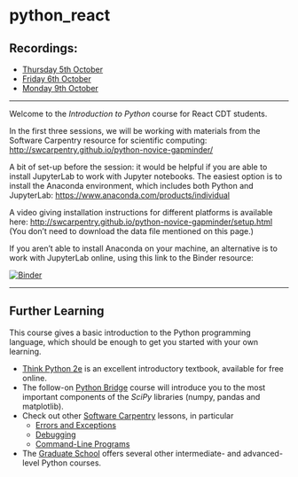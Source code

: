 # python_react

## Recordings:

* [Thursday 5th October](https://imperial.cloud.panopto.eu/Panopto/Pages/Viewer.aspx?id=f61a6cce-deac-4fa4-a972-b09200d6b7a0&start=0)
* [Friday 6th October](https://imperiallondon-my.sharepoint.com/:v:/g/personal/jpinney_ic_ac_uk/EQzjiApVIERPrh-DN_PQCncBEuWPx-Vcww4Ot8Yds38xuA)
* [Monday 9th October](https://imperial.cloud.panopto.eu/Panopto/Pages/Viewer.aspx?id=8c933e93-2909-4602-8989-b09600d71e9d&start=0)


---
Welcome to the *Introduction to Python* course for React CDT students.

In the first three sessions, we will be working with materials from the Software Carpentry resource for scientific computing:
http://swcarpentry.github.io/python-novice-gapminder/

A bit of set-up before the session: it would be helpful if you are able to install JupyterLab to work with Jupyter notebooks. The easiest option is to install the Anaconda environment, which includes both Python and JupyterLab:
https://www.anaconda.com/products/individual

A video giving installation instructions for different platforms is available here: http://swcarpentry.github.io/python-novice-gapminder/setup.html
(You don’t need to download the data file mentioned on this page.)

If you aren’t able to install Anaconda on your machine, an alternative is to work with JupyterLab online, using this link to the Binder resource:

[![Binder](https://mybinder.org/badge_logo.svg)](https://mybinder.org/v2/gh/johnpinney/python_react/main?urlpath=lab)

---

## Further Learning

This course gives a basic introduction to the Python programming language, which should be enough to get you started with your own learning.

* [Think Python 2e](https://greenteapress.com/wp/think-python-2e/) is an excellent introductory textbook, available for free online.
* The follow-on [Python Bridge](https://github.com/johnpinney/python_bridge) course will introduce you to the most important components of the *SciPy* libraries (numpy, pandas and matplotlib). 
* Check out other [Software Carpentry](https://software-carpentry.org/lessons/) lessons, in particular
	*  [Errors and Exceptions](https://swcarpentry.github.io/python-novice-inflammation/09-errors/index.html)
	*  [Debugging](https://swcarpentry.github.io/python-novice-inflammation/11-debugging/index.html)
	*  [Command-Line Programs](https://swcarpentry.github.io/python-novice-inflammation/12-cmdline/index.html)
* The [Graduate School](https://www.imperial.ac.uk/study/pg/graduate-school/students/doctoral/professional-development/research-computing-data-science/courses/) offers several other intermediate- and advanced-level Python courses.
